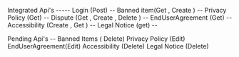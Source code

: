 Integrated Api's -----
Login (Post)  --
Banned item(Get , Create ) --
Privacy Policy (Get) --
Dispute (Get , Create , Delete ) --
EndUserAgreement (Get) --
Accessibility (Create , Get ) --
Legal Notice (get) --

Pending Api's --
Banned Items ( Delete)
Privacy Policy (Edit)
EndUserAgreement(Edit)
Accessibility (Delete)
Legal Notice (Delete)